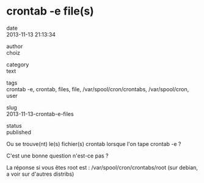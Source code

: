 crontab -e file(s)
==================

date  
2013-11-13 21:13:34

author  
choiz

category  
text

tags  
crontab -e, crontab, files, file, /var/spool/cron/crontabs,
/var/spool/cron, user

slug  
2013-11-13-crontab-e-files

status  
published

Ou se trouve(nt) le(s) fichier(s) crontab lorsque l'on tape crontab -e ?

C'est une bonne question n'est-ce pas ?

La réponse si vous êtes root est : /var/spool/cron/crontabs/root (sur
debian, a voir sur d'autres distribs)
